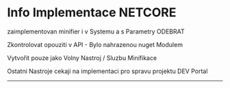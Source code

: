 ﻿# Info Implementace NETCORE   
zaimplementovan minifier i v Systemu a s Parametry ODEBRAT

Zkontrolovat opouziti v API - Bylo nahrazenou nuget Modulem

Vytvořit pouze jako Volny Nastroj / Sluzbu Minifikace

Ostatni Nastroje cekaji na implementaci pro spravu projektu DEV Portal

---   






